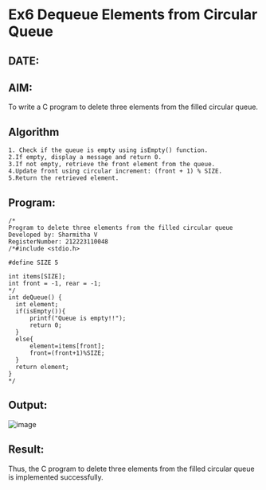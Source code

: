 # Ex6 Dequeue Elements from Circular Queue
## DATE:
## AIM:
To write a C program to delete three elements from the filled circular queue.

## Algorithm
```
1. Check if the queue is empty using isEmpty() function.
2.If empty, display a message and return 0.
3.If not empty, retrieve the front element from the queue.
4.Update front using circular increment: (front + 1) % SIZE.
5.Return the retrieved element.
```
## Program:
```
/*
Program to delete three elements from the filled circular queue
Developed by: Sharmitha V
RegisterNumber: 212223110048
/*#include <stdio.h>

#define SIZE 5

int items[SIZE];
int front = -1, rear = -1;
*/
int deQueue() {
  int element;
  if(isEmpty()){
      printf("Queue is empty!!");
      return 0;
  }
  else{
      element=items[front];
      front=(front+1)%SIZE;
  }
  return element;
} 
*/
```

## Output:

![image](https://github.com/user-attachments/assets/25cf3fe2-e016-4a36-a488-29be51c40812)


## Result:
Thus, the C program to delete three elements from the filled circular queue is implemented successfully.
